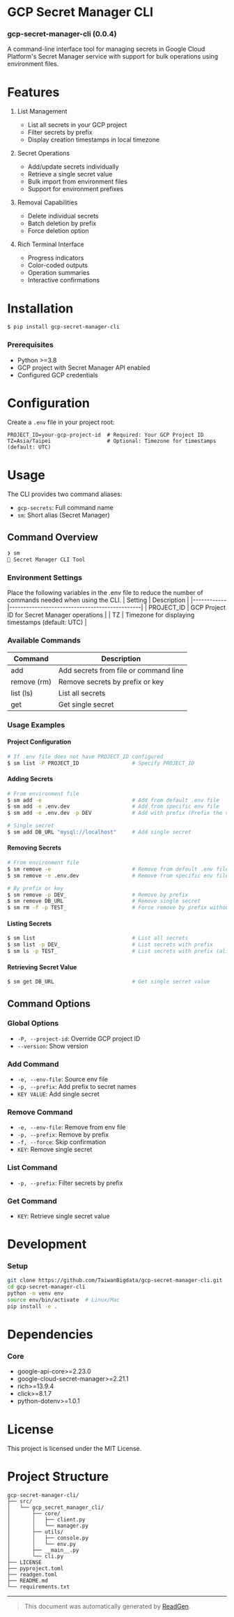 # GCP Secret Manager CLI 

### gcp-secret-manager-cli (0.0.4)
A command-line interface tool for managing secrets in Google Cloud Platform's Secret Manager service with support for bulk operations using environment files.


# Features

1. List Management
   - List all secrets in your GCP project
   - Filter secrets by prefix
   - Display creation timestamps in local timezone

2. Secret Operations
   - Add/update secrets individually
   - Retrieve a single secret value
   - Bulk import from environment files
   - Support for environment prefixes
   
3. Removal Capabilities
   - Delete individual secrets
   - Batch deletion by prefix
   - Force deletion option

4. Rich Terminal Interface
   - Progress indicators
   - Color-coded outputs
   - Operation summaries
   - Interactive confirmations


# Installation

```bash
$ pip install gcp-secret-manager-cli
```

### Prerequisites
- Python >=3.8
- GCP project with Secret Manager API enabled
- Configured GCP credentials


# Configuration

Create a `.env` file in your project root:
```plaintext
PROJECT_ID=your-gcp-project-id  # Required: Your GCP Project ID
TZ=Asia/Taipei                  # Optional: Timezone for timestamps (default: UTC)
```


# Usage

The CLI provides two command aliases:
- `gcp-secrets`: Full command name
- `sm`: Short alias (Secret Manager)

## Command Overview
```bash
❯ sm
🔐 Secret Manager CLI Tool
```

### Environment Settings
Place the following variables in the .env file to reduce the number of commands needed when using the CLI.
| Setting    | Description                                   |
|------------|-----------------------------------------------|
| PROJECT_ID | GCP Project ID for Secret Manager operations |
| TZ         | Timezone for displaying timestamps (default: UTC) |

### Available Commands
| Command      | Description                    |
|--------------|--------------------------------|
| add          | Add secrets from file or command line |
| remove (rm)  | Remove secrets by prefix or key |
| list (ls)    | List all secrets |
| get          | Get single secret |

### Usage Examples

#### Project Configuration
```bash
# If .env file does not have PROJECT_ID configured
$ sm list -P PROJECT_ID                 # Specify PROJECT_ID
```

#### Adding Secrets
```bash
# From environment file
$ sm add -e                             # Add from default .env file
$ sm add -e .env.dev                    # Add from specific env file
$ sm add -e .env.dev -p DEV             # Add with prefix (Prefix the variables with DEV_. e.g.: APP_VER > DEV_APP_VER)

# Single secret
$ sm add DB_URL "mysql://localhost"     # Add single secret
```

#### Removing Secrets
```bash
# From environment file
$ sm remove -e                          # Remove from default .env file
$ sm remove -e .env.dev                 # Remove from specific env file

# By prefix or key
$ sm remove -p DEV_                     # Remove by prefix
$ sm remove DB_URL                      # Remove single secret
$ sm rm -f -p TEST_                     # Force remove by prefix without confirmation
```

#### Listing Secrets
```bash
$ sm list                               # List all secrets
$ sm list -p DEV_                       # List secrets with prefix
$ sm ls -p TEST_                        # List secrets with prefix (alias)
```

#### Retrieving Secret Value
```bash
$ sm get DB_URL                         # Get single secret value
```

## Command Options
### Global Options
- `-P, --project-id`: Override GCP project ID
- `--version`: Show version

### Add Command
- `-e, --env-file`: Source env file
- `-p, --prefix`: Add prefix to secret names
- `KEY VALUE`: Add single secret

### Remove Command
- `-e, --env-file`: Remove from env file
- `-p, --prefix`: Remove by prefix
- `-f, --force`: Skip confirmation
- `KEY`: Remove single secret

### List Command
- `-p, --prefix`: Filter secrets by prefix

### Get Command
- `KEY`: Retrieve single secret value


# Development

### Setup
```bash
git clone https://github.com/TaiwanBigdata/gcp-secret-manager-cli.git
cd gcp-secret-manager-cli
python -m venv env
source env/bin/activate  # Linux/Mac
pip install -e .
```


# Dependencies

### Core
- google-api-core>=2.23.0
- google-cloud-secret-manager>=2.21.1
- rich>=13.9.4
- click>=8.1.7
- python-dotenv>=1.0.1


# License

This project is licensed under the MIT License.


# Project Structure

```
gcp-secret-manager-cli/
├── src/
│   └── gcp_secret_manager_cli/
│       ├── core/
│       │   ├── client.py
│       │   └── manager.py
│       ├── utils/
│       │   ├── console.py
│       │   └── env.py
│       ├── __main__.py
│       └── cli.py
├── LICENSE
├── pyproject.toml
├── readgen.toml
├── README.md
└── requirements.txt
```


---
> This document was automatically generated by [ReadGen](https://github.com/TaiwanBigdata/readgen).
